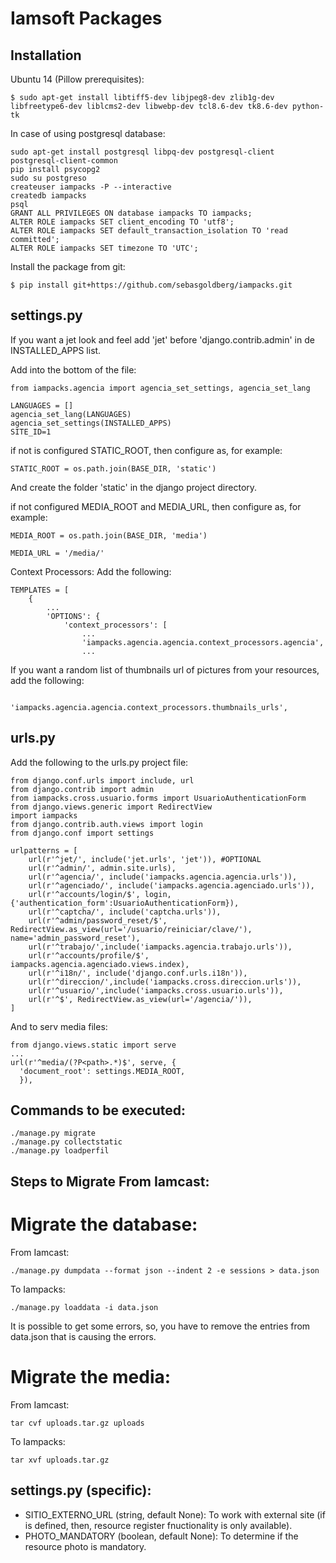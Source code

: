 Iamsoft Packages
================

Installation
------------

Ubuntu 14 (Pillow prerequisites):

```
$ sudo apt-get install libtiff5-dev libjpeg8-dev zlib1g-dev libfreetype6-dev liblcms2-dev libwebp-dev tcl8.6-dev tk8.6-dev python-tk
```

In case of using postgresql database:

```
sudo apt-get install postgresql libpq-dev postgresql-client postgresql-client-common
pip install psycopg2
sudo su postgreso
createuser iampacks -P --interactive
createdb iampacks
psql
GRANT ALL PRIVILEGES ON database iampacks TO iampacks;
ALTER ROLE iampacks SET client_encoding TO 'utf8';
ALTER ROLE iampacks SET default_transaction_isolation TO 'read committed';
ALTER ROLE iampacks SET timezone TO 'UTC';
```

Install the package from git:

    $ pip install git+https://github.com/sebasgoldberg/iampacks.git

settings.py
-----------

If you want a jet look and feel add 'jet' before 'django.contrib.admin' in de INSTALLED_APPS list.


Add into the bottom of the file:

```
from iampacks.agencia import agencia_set_settings, agencia_set_lang

LANGUAGES = []
agencia_set_lang(LANGUAGES)
agencia_set_settings(INSTALLED_APPS)
SITE_ID=1
```

if not is configured STATIC_ROOT, then configure as, for example:

```
STATIC_ROOT = os.path.join(BASE_DIR, 'static')
```

And create the folder 'static' in the django project directory.

if not configured MEDIA_ROOT and MEDIA_URL, then configure as, for example:


```
MEDIA_ROOT = os.path.join(BASE_DIR, 'media')

MEDIA_URL = '/media/'
```

Context Processors: Add the following:

```
TEMPLATES = [
    {
        ...
        'OPTIONS': {
            'context_processors': [
                ...
                'iampacks.agencia.agencia.context_processors.agencia',
                ...
```

If you want a random list of thumbnails url of pictures from your resources, add the following:

```
                'iampacks.agencia.agencia.context_processors.thumbnails_urls',
```

urls.py
-------

Add the following to the urls.py project file:

```
from django.conf.urls import include, url
from django.contrib import admin
from iampacks.cross.usuario.forms import UsuarioAuthenticationForm
from django.views.generic import RedirectView
import iampacks
from django.contrib.auth.views import login
from django.conf import settings

urlpatterns = [
    url(r'^jet/', include('jet.urls', 'jet')), #OPTIONAL
    url(r'^admin/', admin.site.urls),
    url(r'^agencia/', include('iampacks.agencia.agencia.urls')),
    url(r'^agenciado/', include('iampacks.agencia.agenciado.urls')),
    url(r'^accounts/login/$', login, {'authentication_form':UsuarioAuthenticationForm}),
    url(r'^captcha/', include('captcha.urls')),
    url(r'^admin/password_reset/$', RedirectView.as_view(url='/usuario/reiniciar/clave/'), name='admin_password_reset'),
    url(r'^trabajo/',include('iampacks.agencia.trabajo.urls')),
    url(r'^accounts/profile/$', iampacks.agencia.agenciado.views.index),
    url(r'^i18n/', include('django.conf.urls.i18n')),
    url(r'^direccion/',include('iampacks.cross.direccion.urls')),
    url(r'^usuario/',include('iampacks.cross.usuario.urls')),
    url(r'^$', RedirectView.as_view(url='/agencia/')),
]
```

And to serv media files:

```
from django.views.static import serve
...
url(r'^media/(?P<path>.*)$', serve, {
  'document_root': settings.MEDIA_ROOT,
  }),
```


Commands to be executed:
------------------------

```
./manage.py migrate
./manage.py collectstatic
./manage.py loadperfil
```

Steps to Migrate From Iamcast:
------------------------------

Migrate the database:
====================

From Iamcast:

```
./manage.py dumpdata --format json --indent 2 -e sessions > data.json
```

To Iampacks:

```
./manage.py loaddata -i data.json
```

It is possible to get some errors, so, you have to remove the entries from data.json that is causing the errors.

Migrate the media:
==================

From Iamcast:

```
tar cvf uploads.tar.gz uploads
```

To Iampacks:

```
tar xvf uploads.tar.gz
```
settings.py (specific):
-----------------------

- SITIO_EXTERNO_URL (string, default None): To work with external site (if is defined, then, resource register fnuctionality is only available).
- PHOTO_MANDATORY (boolean, default None): To determine if the resource photo is mandatory.

